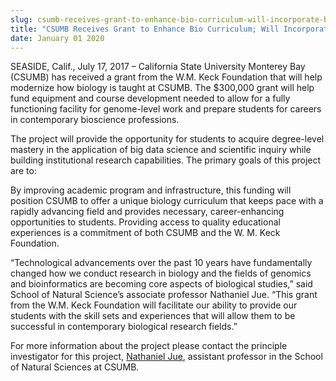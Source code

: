 ```yaml
---
slug: csumb-receives-grant-to-enhance-bio-curriculum-will-incorporate-big-data
title: "CSUMB Receives Grant to Enhance Bio Curriculum; Will Incorporate Big Data"
date: January 01 2020
---
```


<p>SEASIDE, Calif., July 17, 2017 – California State University Monterey Bay (CSUMB) has received a grant from the W.M. Keck Foundation that will help modernize how biology is taught at CSUMB. The $300,000 grant will help fund equipment and course development needed to allow for a fully functioning facility for genome-level work and prepare students for careers in contemporary bioscience professions.</p><p>The project will provide the opportunity for students to acquire degree-level mastery in the application of big data science and scientific inquiry while building institutional research capabilities. The primary goals of this project are to:</p><p>By improving academic program and infrastructure, this funding will position CSUMB to offer a unique biology curriculum that keeps pace with a rapidly advancing field and provides necessary, career-enhancing opportunities to students. Providing access to quality educational experiences is a commitment of both CSUMB and the W. M. Keck Foundation.</p><p>“Technological advancements over the past 10 years have fundamentally changed how we conduct research in biology and the fields of genomics and bioinformatics are becoming core aspects of biological studies,” said School of Natural Science’s associate professor Nathaniel Jue. “This grant from the W.M. Keck Foundation will facilitate our ability to provide our students with the skill sets and experiences that will allow them to be successful in contemporary biological research fields.”</p><p>For more information about the project please contact the principle investigator for this project, <a href="https://csumb.edu/directory/person/njue">Nathaniel Jue</a>, assistant professor in the School of Natural Sciences at CSUMB.</p>
